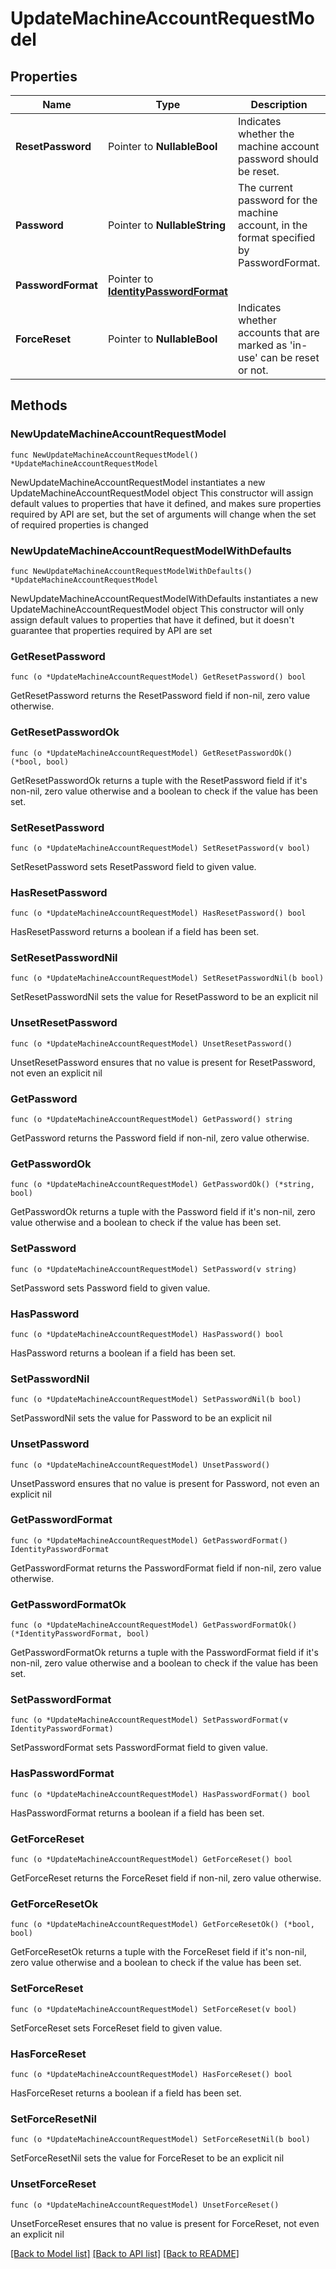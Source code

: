 # UpdateMachineAccountRequestModel

## Properties

Name | Type | Description | Notes
------------ | ------------- | ------------- | -------------
**ResetPassword** | Pointer to **NullableBool** | Indicates whether the machine account password should be reset. | [optional] 
**Password** | Pointer to **NullableString** | The current password for the machine account, in the format specified by PasswordFormat. | [optional] 
**PasswordFormat** | Pointer to [**IdentityPasswordFormat**](IdentityPasswordFormat.md) |  | [optional] 
**ForceReset** | Pointer to **NullableBool** | Indicates whether accounts that are marked as &#39;in-use&#39; can be reset or not. | [optional] 

## Methods

### NewUpdateMachineAccountRequestModel

`func NewUpdateMachineAccountRequestModel() *UpdateMachineAccountRequestModel`

NewUpdateMachineAccountRequestModel instantiates a new UpdateMachineAccountRequestModel object
This constructor will assign default values to properties that have it defined,
and makes sure properties required by API are set, but the set of arguments
will change when the set of required properties is changed

### NewUpdateMachineAccountRequestModelWithDefaults

`func NewUpdateMachineAccountRequestModelWithDefaults() *UpdateMachineAccountRequestModel`

NewUpdateMachineAccountRequestModelWithDefaults instantiates a new UpdateMachineAccountRequestModel object
This constructor will only assign default values to properties that have it defined,
but it doesn't guarantee that properties required by API are set

### GetResetPassword

`func (o *UpdateMachineAccountRequestModel) GetResetPassword() bool`

GetResetPassword returns the ResetPassword field if non-nil, zero value otherwise.

### GetResetPasswordOk

`func (o *UpdateMachineAccountRequestModel) GetResetPasswordOk() (*bool, bool)`

GetResetPasswordOk returns a tuple with the ResetPassword field if it's non-nil, zero value otherwise
and a boolean to check if the value has been set.

### SetResetPassword

`func (o *UpdateMachineAccountRequestModel) SetResetPassword(v bool)`

SetResetPassword sets ResetPassword field to given value.

### HasResetPassword

`func (o *UpdateMachineAccountRequestModel) HasResetPassword() bool`

HasResetPassword returns a boolean if a field has been set.

### SetResetPasswordNil

`func (o *UpdateMachineAccountRequestModel) SetResetPasswordNil(b bool)`

 SetResetPasswordNil sets the value for ResetPassword to be an explicit nil

### UnsetResetPassword
`func (o *UpdateMachineAccountRequestModel) UnsetResetPassword()`

UnsetResetPassword ensures that no value is present for ResetPassword, not even an explicit nil
### GetPassword

`func (o *UpdateMachineAccountRequestModel) GetPassword() string`

GetPassword returns the Password field if non-nil, zero value otherwise.

### GetPasswordOk

`func (o *UpdateMachineAccountRequestModel) GetPasswordOk() (*string, bool)`

GetPasswordOk returns a tuple with the Password field if it's non-nil, zero value otherwise
and a boolean to check if the value has been set.

### SetPassword

`func (o *UpdateMachineAccountRequestModel) SetPassword(v string)`

SetPassword sets Password field to given value.

### HasPassword

`func (o *UpdateMachineAccountRequestModel) HasPassword() bool`

HasPassword returns a boolean if a field has been set.

### SetPasswordNil

`func (o *UpdateMachineAccountRequestModel) SetPasswordNil(b bool)`

 SetPasswordNil sets the value for Password to be an explicit nil

### UnsetPassword
`func (o *UpdateMachineAccountRequestModel) UnsetPassword()`

UnsetPassword ensures that no value is present for Password, not even an explicit nil
### GetPasswordFormat

`func (o *UpdateMachineAccountRequestModel) GetPasswordFormat() IdentityPasswordFormat`

GetPasswordFormat returns the PasswordFormat field if non-nil, zero value otherwise.

### GetPasswordFormatOk

`func (o *UpdateMachineAccountRequestModel) GetPasswordFormatOk() (*IdentityPasswordFormat, bool)`

GetPasswordFormatOk returns a tuple with the PasswordFormat field if it's non-nil, zero value otherwise
and a boolean to check if the value has been set.

### SetPasswordFormat

`func (o *UpdateMachineAccountRequestModel) SetPasswordFormat(v IdentityPasswordFormat)`

SetPasswordFormat sets PasswordFormat field to given value.

### HasPasswordFormat

`func (o *UpdateMachineAccountRequestModel) HasPasswordFormat() bool`

HasPasswordFormat returns a boolean if a field has been set.

### GetForceReset

`func (o *UpdateMachineAccountRequestModel) GetForceReset() bool`

GetForceReset returns the ForceReset field if non-nil, zero value otherwise.

### GetForceResetOk

`func (o *UpdateMachineAccountRequestModel) GetForceResetOk() (*bool, bool)`

GetForceResetOk returns a tuple with the ForceReset field if it's non-nil, zero value otherwise
and a boolean to check if the value has been set.

### SetForceReset

`func (o *UpdateMachineAccountRequestModel) SetForceReset(v bool)`

SetForceReset sets ForceReset field to given value.

### HasForceReset

`func (o *UpdateMachineAccountRequestModel) HasForceReset() bool`

HasForceReset returns a boolean if a field has been set.

### SetForceResetNil

`func (o *UpdateMachineAccountRequestModel) SetForceResetNil(b bool)`

 SetForceResetNil sets the value for ForceReset to be an explicit nil

### UnsetForceReset
`func (o *UpdateMachineAccountRequestModel) UnsetForceReset()`

UnsetForceReset ensures that no value is present for ForceReset, not even an explicit nil

[[Back to Model list]](../README.md#documentation-for-models) [[Back to API list]](../README.md#documentation-for-api-endpoints) [[Back to README]](../README.md)


